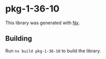 # pkg-1-36-10

This library was generated with [Nx](https://nx.dev).

## Building

Run `nx build pkg-1-36-10` to build the library.
